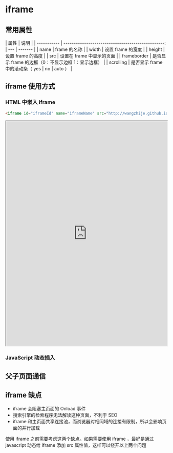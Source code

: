 # iframe

## 常用属性

| 属性        |                                               说明 |
| ----------- | -------------------------------------------------: | --- | ------- |
| name        |                                       frame 的名称 |
| width       |                                  设置 frame 的宽度 |
| height      |                                  设置 frame 的高度 |
| src         |                          设置在 frame 中显示的页面 |
| frameborder | 是否显示 frame 的边框（0：不显示边框 1：显示边框） |
| scrolling   |                    是否显示 frame 中的滚动条（ yes | no  | auto ） |

## iframe 使用方式

### HTML 中嵌入 iframe

```HTML
<iframe id="iframeId" name="iframeName" src="http://wangzhije.github.io/xxl/"></iframe>
```

<iframe id="iframeId" name="iframeName" src="http://wangzhije.github.io/xxl/" width="100%" height="700px"></iframe>

### JavaScript 动态插入

## 父子页面通信

## iframe 缺点

- iframe 会阻塞主⻚⾯的 Onload 事件
- 搜索引擎的检索程序⽆法解读这种⻚⾯，不利于 SEO
- iframe 和主⻚⾯共享连接池，⽽浏览器对相同域的连接有限制，所以会影响⻚⾯的并⾏加载

使⽤ iframe 之前需要考虑这两个缺点。如果需要使⽤ iframe ，最好是通过 javascript 动态给 iframe 添加 src 属性值，这样可以绕开以上两个问题
